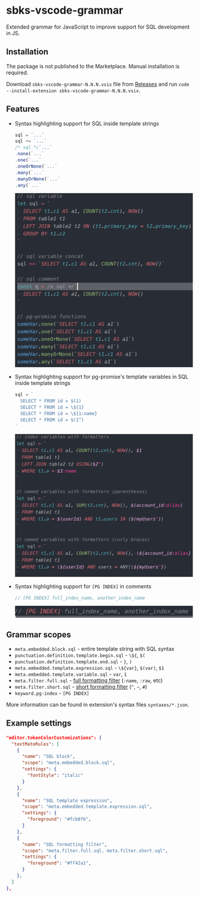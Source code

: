 # sbks-vscode-grammar

Extended grammar for JavaScript to improve support for SQL development in JS.

## Installation

The package is not published to the Marketplace. Manual installation is required.

Download `sbks-vscode-grammar-N.N.N.vsix` file from [Releases](https://github.com/Gobie/sbks-vscode-grammar/releases) and run `code --install-extension sbks-vscode-grammar-N.N.N.vsix`.

## Features

* Syntax highlighting support for SQL inside template strings

  ```js
  sql = `...`
  sql += `...`
  /* sql */`...`
  .none(`...`
  .one(`...`
  .oneOrNone(`...`
  .many(`...`
  .manyOrNone(`...`
  .any(`...`
  ```

  ![SQL syntax highlighting](images/sql-syntax-template-string.png)

* Syntax highlighting support for pg-promise's template variables in SQL inside template strings

  ```js
  sql = `
    SELECT * FROM id = $(1)
    SELECT * FROM id = \${1}
    SELECT * FROM id = \${1:name}
    SELECT * FROM id = $(1^)
  `
  ```

  ![pg-promise formatters support](images/sql-syntax-pg-promise-formatters.png)

* Syntax highlighting support for `[PG INDEX]` in comments

  ```js
  // [PG INDEX] full_index_name, another_index_name
  ```

  ![comment PG INDEX](images/comment-pg-index.png)

## Grammar scopes

* `meta.embedded.block.sql` - entire template string with SQL syntax
* `punctuation.definition.template.begin.sql` - `\${`, `$(`
* `punctuation.definition.template.end.sql` - `}`, `)`
* `meta.embedded.template.expression.sql` - `\${var}`, `$(var)`, `$1`
* `meta.embedded.template.variable.sql` - `var`, `1`
* `meta.filter.full.sql` - [full formatting filter](https://github.com/vitaly-t/pg-promise#formatting-filters) (`:name`, `:raw`, etc)
* `meta.filter.short.sql` - [short formatting filter](https://github.com/vitaly-t/pg-promise#formatting-filters) (`^`, `~`, `#`)
* `keyword.pg-index` - `[PG INDEX]`

More information can be found in extension's syntax files `syntaxes/*.json`.

## Example settings

```json
"editor.tokenColorCustomizations": {
  "textMateRules": [
    {
      "name": "SQL block",
      "scope": "meta.embedded.block.sql",
      "settings": {
        "fontStyle": "italic"
      }
    },
    {
      "name": "SQL template expression",
      "scope": "meta.embedded.template.expression.sql",
      "settings": {
        "foreground": "#fcb8f6",
      }
    },
    {
      "name": "SQL formatting filter",
      "scope": "meta.filter.full.sql, meta.filter.short.sql",
      "settings": {
        "foreground": "#ff42a1",
      }
    },
  ]
},
```
